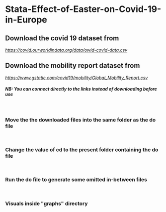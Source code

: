 # Stata-Effect-of-Easter-on-Covid-19-in-Europe
## Download the covid 19 dataset from 
<a  href="https://covid.ourworldindata.org/data/owid-covid-data.csv"> <i style="color:green"> https://covid.ourworldindata.org/data/owid-covid-data.csv
</i></a>
<br/>

## Download the mobility report dataset from 
<a  href="https://www.gstatic.com/covid19/mobility/Global_Mobility_Report.csv"> <i style="color:green"> https://www.gstatic.com/covid19/mobility/Global_Mobility_Report.csv
</i></a>
<br/>

##### NB: You can connect directly to the links instead of downloading before use
<br/>

### Move the the downloaded files into the same folder as the do file
<br/>

### Change the value of cd to the present folder containing the do file
<br>

### Run the do file to generate some omitted in-between files
<br>

### Visuals inside "graphs" directory